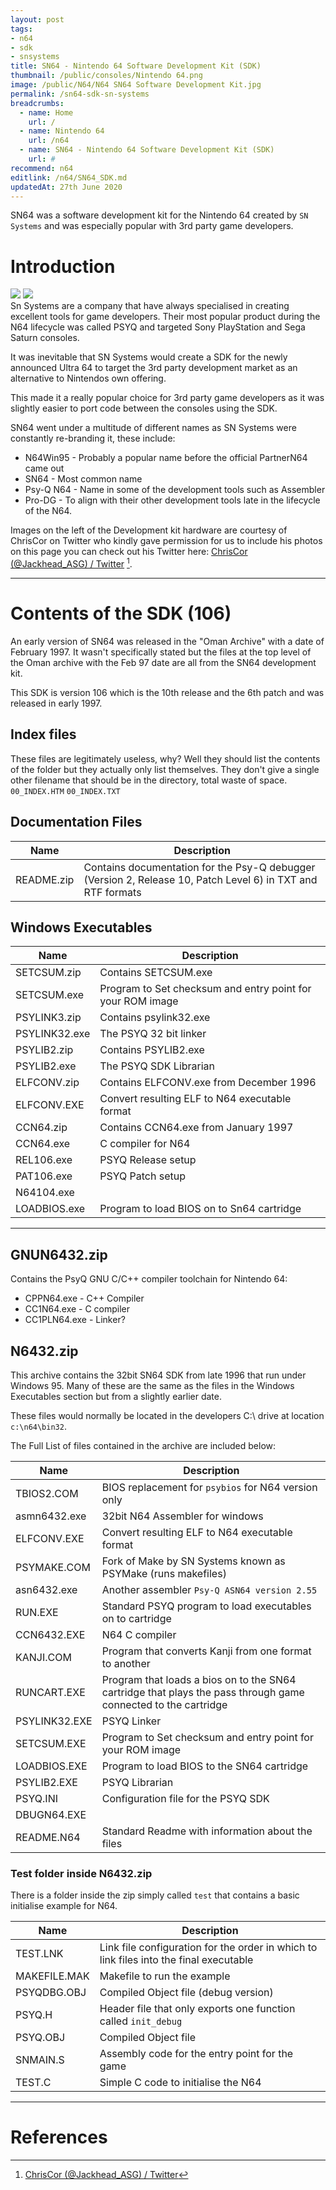 ```yaml
---
layout: post
tags: 
- n64
- sdk
- snsystems
title: SN64 - Nintendo 64 Software Development Kit (SDK)
thumbnail: /public/consoles/Nintendo 64.png
image: /public/N64/N64 SN64 Software Development Kit.jpg
permalink: /sn64-sdk-sn-systems
breadcrumbs:
  - name: Home
    url: /
  - name: Nintendo 64
    url: /n64
  - name: SN64 - Nintendo 64 Software Development Kit (SDK)
    url: #
recommend: n64
editlink: /n64/SN64_SDK.md
updatedAt: 27th June 2020
---
```


SN64 was a software development kit for the Nintendo 64 created by `SN Systems` and was especially popular with 3rd party game developers.

# Introduction
<section class="postSection">
    <img src="/public/N64/SN64_Devkit_By_ChrisCor.jpg" class="wow slideInLeft postImage" />
    <img src="/public/N64/SN64_Devkit_By_ChrisCor2.jpg" class="wow slideInLeft postImage" />
<div markdown="1">
Sn Systems are a company that have always specialised in creating excellent tools for game developers. Their most popular product during the N64 lifecycle was called PSYQ and targeted Sony PlayStation and Sega Saturn consoles. 

It was inevitable that SN Systems would create a SDK for the newly announced Ultra 64 to target the 3rd party development market as an alternative to Nintendos own offering. 

This made it a really popular choice for 3rd party game developers as it was slightly easier to port code between the consoles using the SDK.

SN64 went under a multitude of different names as SN Systems were constantly re-branding it, these include:
* N64Win95 - Probably a popular name before the official PartnerN64 came out
* SN64 - Most common name
* Psy-Q N64 - Name in some of the development tools such as Assembler
* Pro-DG - To align with their other development tools late in the lifecycle of the N64.

Images on the left of the Development kit hardware are courtesy of ChrisCor on Twitter who kindly gave permission for us to include his photos on this page you can check out his Twitter here: [ChrisCor (@Jackhead_ASG) / Twitter](https://twitter.com/Jackhead_ASG) [^1].

</div>
</section>

---
# Contents of the SDK (106)
An early version of SN64 was released in the "Oman Archive" with a date of February 1997. It wasn't specifically stated but the files at the top level of the Oman archive with the Feb 97 date are all from the SN64 development kit.

This SDK is version 106 which is the 10th release and the 6th patch and was released in early 1997.

## Index files
These files are legitimately useless, why? Well they should list the contents of the folder but they actually only list themselves. They don't give a single other filename that should be in the directory, total waste of space.
`00_INDEX.HTM`
`00_INDEX.TXT`

## Documentation Files

Name | Description
---|---
README.zip | Contains documentation for the Psy-Q debugger (Version 2, Release 10, Patch Level 6) in TXT and RTF formats 

## Windows Executables

Name | Description
---|---
SETCSUM.zip | Contains SETCSUM.exe
SETCSUM.exe | Program to Set checksum and entry point for your ROM image
PSYLINK3.zip | Contains psylink32.exe
PSYLINK32.exe | The PSYQ 32 bit linker
PSYLIB2.zip | Contains PSYLIB2.exe
PSYLIB2.exe | The PSYQ SDK Librarian
ELFCONV.zip | Contains ELFCONV.exe from December 1996
ELFCONV.EXE | Convert resulting ELF to N64 executable format
CCN64.zip | Contains CCN64.exe from January 1997 
CCN64.exe | C compiler for N64
REL106.exe | PSYQ Release setup
PAT106.exe | PSYQ Patch setup
N64104.exe |
LOADBIOS.exe | Program to load BIOS on to Sn64 cartridge 

---
## GNUN6432.zip
Contains the PsyQ GNU C/C++ compiler toolchain for Nintendo 64:
* CPPN64.exe - C++ Compiler
* CC1N64.exe - C compiler
* CC1PLN64.exe - Linker?

## N6432.zip
This archive contains the 32bit SN64 SDK from late 1996 that run under Windows 95. Many of these are the same as the files in the Windows Executables section but from a slightly earlier date.

These files would normally be located in the developers C:\ drive at location `c:\n64\bin32`.

The Full List of files contained in the archive are included below:

Name | Description
---|---
TBIOS2.COM | BIOS replacement for `psybios` for N64 version only
asmn6432.exe | 32bit N64 Assembler for windows
ELFCONV.EXE | Convert resulting ELF to N64 executable format
PSYMAKE.COM | Fork of Make by SN Systems known as PSYMake (runs makefiles)
asn6432.exe | Another assembler `Psy-Q ASN64 version 2.55`
RUN.EXE | Standard PSYQ program to load executables on to cartridge
CCN6432.EXE | N64 C compiler
KANJI.COM | Program that converts Kanji from one format to another
RUNCART.EXE | Program that loads a bios on to the SN64 cartridge that plays the pass through game connected to the cartridge
PSYLINK32.EXE | PSYQ Linker
SETCSUM.EXE | Program to Set checksum and entry point for your ROM image
LOADBIOS.EXE | Program to load BIOS to the SN64 cartridge
PSYLIB2.EXE | PSYQ Librarian
PSYQ.INI | Configuration file for the PSYQ SDK
DBUGN64.EXE | 
README.N64 | Standard Readme with information about the files

### Test folder inside N6432.zip
There is a folder inside the zip simply called `test` that contains a basic initialise example for N64.

Name | Description
---|---
TEST.LNK | Link file configuration for the order in which to link files into the final executable
MAKEFILE.MAK | Makefile to run the example
PSYQDBG.OBJ | Compiled Object file (debug version)
PSYQ.H | Header file that only exports one function called `init_debug`
PSYQ.OBJ | Compiled Object file
SNMAIN.S | Assembly code for the entry point for the game
TEST.C | Simple C code to initialise the N64

---
# References
[^1]: [ChrisCor (@Jackhead_ASG) / Twitter](https://twitter.com/Jackhead_ASG)
